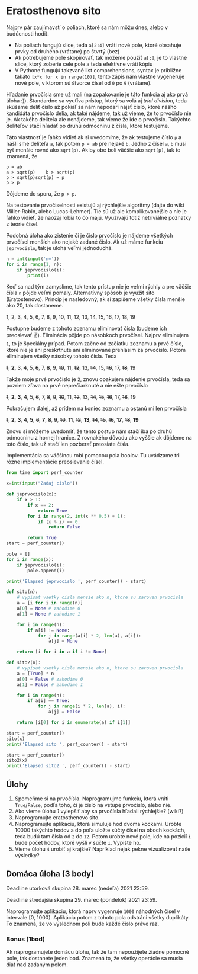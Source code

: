 # Eratosthenovo sito

Najprv pár zaujímavstí o poliach, ktoré sa nám môžu dnes, alebo v budúcnosti hodiť. 

* Na poliach fungujú slice, teda `a[2:4]` vráti nové pole, ktoré obsahuje prvky od druhého (vrátane) po štvrtý (bez)
* Ak potrebujeme pole skopirovať, tak môžeme použiť `a[:]`, je to vlastne slice, ktorý zoberie celé pole a teda efektívne vráti kópiu
* V Pythone fungujú takzvané list comprehensions, syntax je približne takáto `[x*x for x in range(10)]`, tento zápis nám vlastne vygeneruje nové pole, v ktorom sú štvorce čísel od `0` po `9` (vrátane).

Hľadanie prvočísla sme už mali (na zopakovanie je táto funkcia aj ako prvá úloha :)). Štandardne sa vyuťíva prístup, ktorý sa volá aj *trial division*, teda skúšame deliť číslo až pokiaľ sa nám nepodarí nájsť číslo, ktoré nášho kandidáta prvočíslo delia, ak také nájdeme, tak už vieme, že to prvočíslo nie je. Ak takého deliteľa ale nenájdeme, tak vieme že ide o prvočíslo. Takýchto deľiteľov stačí hľadať po druhú odmocninu z čísla, ktoré testujeme. 

Táto vlastnosť je ľahko vidieť ak si uvedomíme, že ak testujeme číslo `p` a našli sme deliteľa `a`, tak potom `p = ab` pre nejaké `b`. Jedno z čísel `a`, `b` musi byť menšie rovné ako `sqrt(p)`. Ak by obe boli väčšie ako `sqrt(p)`, tak to znamená, že 

```plain
p = ab
a > sqrt(p)    b > sqrt(p)
p > sqrt(p)sqrt(p) = p
p > p
```

Dôjdeme do sporu, že `p > p`.

Na testovanie prvočiselnosti existujú aj rýchlejšie algoritmy (dajte do wiki Miller-Rabin, alebo Lucas-Lehmer). Tie sú už ale komplikovanejšie a nie je ľahko vidieť, že naozaj robia to čo majú. Využívajú totiž netriviálne poznatky z teórie čísel. 

Podobná úloha ako zistenie či je číslo prvočíslo je nájdeme všetkých prvočísel menších ako nejaké zadané číslo. Ak už máme funkciu `jeprvocislo`, tak je uloha veľmi jednoduchá. 

```py
n = int(input('n='))
for i in range(1, n):
    if jeprvocislo(i):
        print(i)
```

Keď sa nad tým zamyslíme, tak tento prístup nie je veľmi rýchly a pre väčšie čísla `n` pôjde veľmi pomaly. Alternatívny spôsob je využiť sito (Eratostenovo). Princíp je nasledovný, ak si zapíšeme všetky čísla menšie ako 20, tak dostaneme. 

1, 2, 3, 4, 5, 6, 7, 8, 9, 10, 11, 12, 13, 14, 15, 16, 17, 18, 19

Postupne budeme z tohoto zoznamu eliminovať čísla (budeme ich preosievať ✌). Eliminácia pôjde po násobkoch prvočísel. Najprv eliminujem `1`, to je špeciálny prípad. Potom začne od začiatku zoznamu a prvé číslo, ktoré nie je ani preškrtnuté ani eliminované prehlásim za prvočíslo. Potom eliminujem všetky násobky tohoto čísla. Teda

~~1~~, **2**, 3, ~~4~~, 5, ~~6~~, 7, ~~8~~, 9, ~~10~~, 11, ~~12~~, 13, ~~14~~, 15, ~~16~~, 17, ~~18~~, 19

Takže moje prvé prvočíslo je `2`, znovu opakujem nájdenie prvočísla, teda sa pozriem zľava na prvé neprečiarknuté a nie ešte prvočíslo

~~1~~, **2**, **3**, ~~4~~, 5, ~~6~~, 7, ~~8~~, ~~9~~, ~~10~~, 11, ~~12~~, 13, ~~14~~, ~~15~~, ~~16~~, 17, ~~18~~, 19

Pokračujem ďalej, až prídem na koniec zoznamu a ostanú mi len prvočísla 

~~1~~, **2**, **3**, ~~4~~, **5**, ~~6~~, **7**, ~~8~~, ~~9~~, ~~10~~, **11**, ~~12~~, **13**, ~~14~~, ~~15~~, ~~16~~, **17**, ~~18~~, **19**

Znovu si môžeme uvedomiť, že tento postup nám stačí iba po druhú odmocninu z hornej hranice. Z rovnakého dôvodu ako vyššie ak dôjdeme na toto číslo, tak už stačí len pozberať preosiate čísla. 

Implementácia sa väčšinou robí pomocou pola boolov. Tu uvádzame tri rôzne implementácie preosievanie čísel. 

```py
from time import perf_counter

x=int(input("Zadaj cislo"))

def jeprvocislo(x):
    if x > 1:
        if x == 2:
            return True
        for i in range(2, int(x ** 0.5) + 1):
            if (x % i) == 0:
                return False

        return True
start = perf_counter()

pole = []
for i in range(x):
    if jeprvocislo(i):
        pole.append(i)

print('Elapsed jeprvocislo ', perf_counter() - start)

def sito(n):
    # vypisat vsetky cisla mensie ako n, ktore su zaroven prvocisla
    a = [i for i in range(n)]
    a[0] = None # zahodime 0
    a[1] = None # zahodime 1

    for i in range(n):
        if a[i] != None:
            for j in range(a[i] * 2, len(a), a[i]):
                a[j] = None

    return [i for i in a if i != None]

def sito2(n):
    # vypisat vsetky cisla mensie ako n, ktore su zaroven prvocisla
    a = [True] * n
    a[0] = False # zahodime 0
    a[1] = False # zahodime 1

    for i in range(n):
        if a[i] == True:
            for j in range(i * 2, len(a), i):
                a[j] = False

    return [i[0] for i in enumerate(a) if i[1]]

start = perf_counter()
sito(x)
print('Elapsed sito ', perf_counter() - start)

start = perf_counter()
sito2(x)
print('Elapsed sito2 ', perf_counter() - start)

```

## Úlohy

1. Spomeňme si na prvočísla. Naprogramujme funkciu, ktorá vráti `True`/`False`, podľa toho, či je číslo na vstupe prvočíslo, alebo nie. 
2. Ako vieme úlohu *1* vylepšiť aby sa prvočísla hľadali rýchlejšie? (wiki?)
3. Naprogramujte eratosthenovo sito. 
4. Naprogramujte aplikáciu, ktorá simuluje hod dvoma kockami. Urobte 10000 takýchto hodov a do poľa uložte súčty čísel na oboch kockách, teda budú tam čísla od `2` do `12`. Potom urobte nové pole, kde na pozícií `i` bude počet hodov, ktoré vyšli v súčte `i`. Vypište ho. 
5. Vieme úlohu `4` urobiť aj krajšie? Napríklad nejak pekne vizualizovať naše výsledky?

## Domáca úloha (3 body)

Deadline utorková skupina 28. marec (nedeľa) 2021 23:59.

Deadline stredajšia skupina 29. marec (pondelok) 2021 23:59.

Naprogramujte aplikáciu, ktorá naprv vygenruje `1000` náhodných čísel v intervale [0, 1000). Aplikácia potom z tohoto pola odstráni všetky duplikáty. To znamená, že vo výslednom poli bude každé číslo práve raz. 

### Bonus (1bod)

Ak naprogramujete domácu úlohu, tak že tam nepoužijete žiadne pomocné pole, tak dostanete jeden bod. Znamená to, že všetky operácie sa musia diať nad zadaným polom. 
